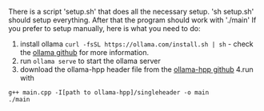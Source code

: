 There is a script 'setup.sh' that does all the necessary setup. 
'sh setup.sh' should setup everything. After that the program should work with './main'
If you prefer to setup manually, here is what you need to do:

1. install ollama `curl -fsSL https://ollama.com/install.sh | sh` - check the [ollama github](https://github.com/ollama/ollama?tab=readme-ov-file) for more information.
2. run `ollama serve` to start the ollama server
3. download the ollama-hpp header file from the [ollama-hpp github](https://github.com/jmont-dev/ollama-hpp)
4.run with 
```
g++ main.cpp -I[path to ollama-hpp]/singleheader -o main
./main
```

